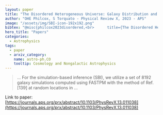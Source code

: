 ```yaml
---
layout: paper
title: "The Disordered Heterogeneous Universe: Galaxy Distribution and Clustering Across Length Scales"
author: "OHE Philcox, S Torquato - Physical Review X, 2023 - APS"
image: "/assets/img/SBI-icon-192x192.png"
bibtex: "@misc{philcox2023disordered,<br>      title={The Disordered Heterogeneous Universe: Galaxy Distribution and Clustering Across Length Scales}, <br>      author={Oliver H. E. Philcox and Salvatore Torquato},<br>      year={2023},<br>      eprint={2207.00519},<br>      archivePrefix={arXiv},<br>      primaryClass={astro-ph.CO}<br>}"
hero_title: "Papers"
categories:
  - Astrophysics
tags:
  - paper
  - arxiv_category:
    name: astro-ph.CO
    tooltip: Cosmology and Nongalactic Astrophysics
---
```

>… For the simulation-based inference (SBI), we utilize a set of 8192 galaxy simulations computed using FASTPM with the method of Ref. [139] at random locations in …

Link to paper: [https://journals.aps.org/prx/abstract/10.1103/PhysRevX.13.011038](https://journals.aps.org/prx/abstract/10.1103/PhysRevX.13.011038)


